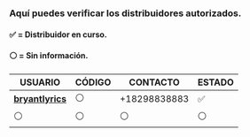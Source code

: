 ### Aquí puedes verificar los distribuidores autorizados.
#### ✅ = Distribuidor en curso.
#### ⚪ = Sin información.
 
| USUARIO          |   CÓDIGO                | CONTACTO    | ESTADO
| ------------     | ------------            | ------------| ------------
| [**bryantlyrics**](https://github.com/BryantPPT)        | ⚪ | +18298838883 | ✅
| ⚪        | ⚪               |  ⚪ | ⚪

